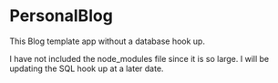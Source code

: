 # PersonalBlog
This Blog template app without a database hook up.

I have not included the node_modules file since it is so large.
I will be updating the SQL hook up at a later date.
